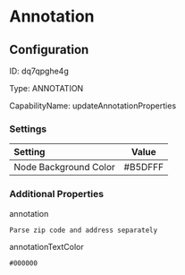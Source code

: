 # Annotation
## Configuration
ID:  dq7qpghe4g

Type: ANNOTATION 

CapabilityName: updateAnnotationProperties

### Settings
| Setting | Value  |
| :------------------------ | ---------------------------------------- |
| Node Background Color | #B5DFFF | 






### Additional Properties
annotation
```string 
Parse zip code and address separately
```


annotationTextColor
```html 
#000000
```




